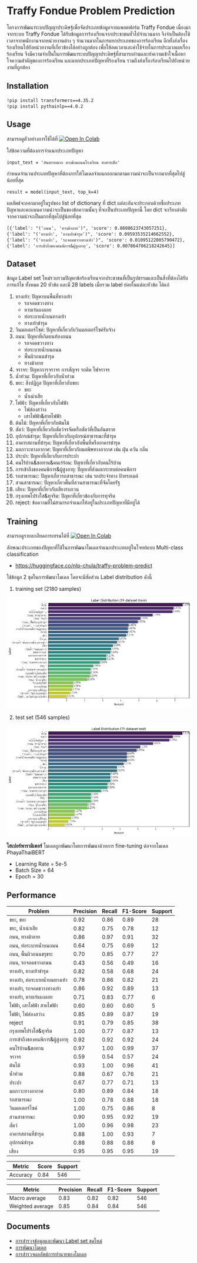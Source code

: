 # Traffy Fondue Problem Prediction
โครงการพัฒนาระบบปัญญาประดิษฐ์เพื่อจัดประเภทข้อมูลจากแพลตฟอร์ม Traffy Fondue เนื่องมาจากระบบ Traffy Fondue ได้รับข้อมูลการร้องเรียนจากประชาชนทั่วไปจำนวนมาก จึงจำเป็นต้องใช้เวลาจากพนักงานจากหน่วยงานต่าง ๆ จำนวนมากในการแยกประเภทของการร้องเรียน อีกทั้งส่งเรื่องร้องเรียนไปยังหน่วยงานที่เกี่ยวข้องได้อย่างถูกต้อง เพื่อให้ลดเวลาและค่าใช้จ่ายในการประมวลผลเรื่องร้องเรียน จึงมีความจำเป็นในการพัฒนาระบบปัญญาประดิษฐ์ที่สามารถอ่านและทำความเข้าใจเนื้อหา ใจความสำคัญของการร้องเรียน และแยกประเภทปัญหาที่ร้องเรียน รวมถึงส่งเรื่องร้องเรียนไปยังหน่วยงานที่ถูกต้อง

## Installation

```
!pip install transformers==4.35.2
!pip install pythainlp==4.0.2
```

## Usage

สามารถดูตัวอย่างการใช้ได้ที่ [![Open In Colab](https://colab.research.google.com/assets/colab-badge.svg)](https://colab.research.google.com/drive/1oOHkBWtzWdQoA5tgCUJDps7TgeLUeY2D?usp=sharing)


ใส่ข้อความที่ต้องการจำแนกประเภทปัญหา
```
input_text = 'อันตรายมาก ทางข้ามถนนโรงเรียน สงสารเด็ก'
```

กำหนดจำนวนประเภทปัญหาที่ต้องการให้โมเดลจำแนกออกมาตามความน่าจะเป็นจากมากที่สุดไปสู่น้อยที่สุด
```
result = model(input_text, top_k=4)
```

ผลลัพธ์จะออกมาอยู่ในรูปของ list of dictionary ที่ dict แต่ละอันจะประกอบด้วยชื่อประเภทปัญหาและคะแนนความน่าจะเป็นของข้อความนั้นๆ ที่จะเป็นประเภทปัญหานี้ โดย dict จะเรียงลำดับจากความน่าจะเป็นมากที่สุดไปสู่น้อยที่สุด
```
[{'label': "('ถนน', 'ทางม้าลาย')", 'score': 0.8608623743057251}, {'label': "('ทางเท้า', 'ทางเท้าชำรุด')", 'score': 0.09593535214662552}, {'label': "('ทางเท้า', 'รถจอดขวางทางเท้า')", 'score': 0.01095122005790472}, {'label': 'การเข้าถึงของคนพิการ&ผู้สูงอายุ', 'score': 0.007864706218242645}]
```

## Dataset
ข้อมูล Label set ใหม่รวบรวมปัญหาข้อร้องเรียนจากประชาชนที่เป็นรูปธรรมและเป็นสิ่งที่ต้องได้รับการแก้ไข ทั้งหมด 20 หัวข้อ และมี 28 labels เมื่อรวม label ย่อยในแต่ละหัวข้อ ได้แก่

1. ทางเท้า: ปัญหาบนพื้นที่ทางเท้า
      - รถจอดขวางทาง
      - หาบเร่แผงลอย
      - ท่อระบายน้ำบนทางเท้า
      - ทางเท้าชำรุด
2. วินมอเตอร์ไซค์: ปัญหาที่เกี่ยวกับวินมอเตอร์ไซค์รับจ้าง
3. ถนน: ปัญหาที่เกิดบนท้องถนน
      - รถจอดขวางทาง
      - ท่อระบายน้ำบนถนน
      - พื้นผิวถนนชำรุด
      - ทางม้าลาย
4. จราจร: ปัญหาการจราจร การสัญจร รถติด ไฟจราจร
5. น้ำท่วม: ปัญหาที่เกี่ยวกับน้ำท่วม
6. ขยะ: สิ่งปฏิกูล ปัญหาที่เกี่ยวกับขยะ
      - ขยะ
      - น้ำเน่าเสีย
7. ไฟฟ้า: ปัญหาที่เกี่ยวกับไฟฟ้า
      - ไฟส่องสว่าง
      - เสาไฟฟ้า&สายไฟฟ้า
8. ต้นไม้: ปัญหาที่เกี่ยวกับต้นไม้
9. สัตว์: ปัญหาที่เกี่ยวกับสัตว์จรจัดหรือสัตว์ที่เป็นอันตราย
10. อุปกรณ์ชำรุด: ปัญหาที่เกี่ยวกับอุปกรณ์สาธารณะที่ชำรุด
11. อาคารสถานที่ชำรุด: ปัญหาที่เกี่ยวกับพื้นที่หรืออาคารชำรุด
12. มลภาวะทางอากาศ: ปัญหาที่เกี่ยวกับมลพิษทางอากาศ เช่น ฝุ่น ควัน กลิ่น
13. ประปา: ปัญหาที่เกี่ยวกับการประปา
14. คนไร้บ้าน&ขอทาน&คนเร่ร่อน: ปัญหาที่เกี่ยวกับคนไร้บ้าน
15. การเข้าถึงของคนพิการ&ผู้สูงอายุ: ปัญหาที่ส่งผลกระทบต่อคนพิการ
16. รถสาธารณะ: ปัญหาเกี่ยวรถสาธารณะ เช่น รถประจำทาง ป้ายรถเมล์ 
17. สวนสาธารณะ: ปัญหาเกี่ยวพื้นที่สวนสาธารณะที่จัดโดยรัฐ
18. เสียง: ปัญหาที่เกี่ยวกับเสียงรบกวน
19. กรุงเทพโปร่งใส&ทุจริต: ปัญหาที่เกี่ยวข้องกับการทุจริต
20. reject: ข้อความที่ไม่สามารถจำแนกให้อยู่ในประเภทปัญหาที่มีอยู่ได้


## Training

สามารถดูรายละเอียดการเทรนได้ที่ [![Open In Colab](https://colab.research.google.com/assets/colab-badge.svg)](https://colab.research.google.com/drive/1cqy5l88SqkMD6hE2N3Ci68CRjcFATyuc?usp=sharing)

ลักษณะประเภทของปัญหาที่ใช้ในการพัฒนาโมเดลจำแนกประเภทอยู่ในโจทย์แบบ Multi-class classification
- https://huggingface.co/nlp-chula/traffy-problem-predict

ใช้ข้อมูล 2 ชุดในการพัฒนาโมเดล โดยจะมีสัดส่วน Label distribution ดังนี้
1. training set (2180 samples)

![train-data](images/train-data-tf.png)

2. test set (546 samples)

![test-data](images/test-data-tf.png)


**ไฮเปอร์พารามิเตอร์** โมเดลถูกพัฒนาโดยการพัฒนาด้วยการ fine-tuning ต่อจากโมเดล PhayaThaiBERT

- Learning Rate = 5e-5
- Batch Size = 64
- Epoch = 30





## Performance

| Problem                                   | Precision | Recall | F1-Score | Support |
|-------------------------------------------|-----------|--------|----------|---------|
| ขยะ, ขยะ                                | 0.92      | 0.86   | 0.89     | 28      |
| ขยะ, น้ำเน่าเสีย                          | 0.82      | 0.75   | 0.78     | 12      |
| ถนน, ทางม้าลาย                            | 0.86      | 0.97   | 0.91     | 32      |
| ถนน, ท่อระบายน้ำบนถนน                    | 0.64      | 0.75   | 0.69     | 12      |
| ถนน, พื้นผิวถนนขรุขระ                     | 0.70      | 0.85   | 0.77     | 27      |
| ถนน, รถจอดขวางถนน                        | 0.43      | 0.56   | 0.49     | 16      |
| ทางเท้า, ทางเท้าชำรุด                    | 0.82      | 0.58   | 0.68     | 24      |
| ทางเท้า, ท่อระบายน้ำบนทางเท้า             | 0.78      | 0.86   | 0.82     | 21      |
| ทางเท้า, รถจอดขวางทางเท้า                | 0.86      | 0.92   | 0.89     | 13      |
| ทางเท้า, หาบเร่แผงลอย                     | 0.71      | 0.83   | 0.77     | 6       |
| ไฟฟ้า, เสาไฟฟ้า สายไฟฟ้า                | 0.60      | 0.60   | 0.60     | 5       |
| ไฟฟ้า, ไฟส่องสว่าง                         | 0.85      | 0.89   | 0.87     | 19      |
| reject                                    | 0.91      | 0.79   | 0.85     | 38      |
| กรุงเทพโปร่งใส&ทุจริต                    | 1.00      | 0.77   | 0.87     | 13      |
| การเข้าถึงของคนพิการ&ผู้สูงอายุ           | 0.92      | 0.92   | 0.92     | 24      |
| คนไร้บ้าน&ขอทาน                           | 0.97      | 1.00   | 0.99     | 37      |
| จราจร                                     | 0.59      | 0.54   | 0.57     | 24      |
| ต้นไม้                                    | 0.93      | 1.00   | 0.96     | 41      |
| น้ำท่วม                                    | 0.88      | 0.67   | 0.76     | 21      |
| ประปา                                     | 0.67      | 0.77   | 0.71     | 13      |
| มลภาวะทางอากาศ                             | 0.80      | 0.89   | 0.84     | 18      |
| รถสาธารณะ                                | 1.00      | 0.78   | 0.88     | 18      |
| วินมอเตอร์ไซค์                           | 1.00      | 0.75   | 0.86     | 8       |
| สวนสาธารณะ                               | 0.90      | 0.95   | 0.92     | 19      |
| สัตว์                        | 1.00      | 0.96   | 0.98     | 23      |
| อาคารสถานที่ชำรุด                          | 0.88      | 1.00   | 0.93     | 7       |
| อุปกรณ์ชำรุด                              | 0.88      | 0.88   | 0.88     | 8       |
| เสียง                                      | 0.95      | 0.95   | 0.95     | 19      |




| Metric     | Score | Support |
|------------|-------|---------|
| Accuracy   | 0.84  | 546     |



| Metric           | Precision | Recall | F1-Score | Support |
|------------------|-----------|--------|----------|---------|
| Macro average    | 0.83      | 0.82   | 0.82     | 546     |
| Weighted average | 0.85      | 0.84   | 0.84     | 546     |

## Documents
- [การสำรวจข้อมูลและพัฒนา Label set ชุดใหม่](https://docs.google.com/document/d/1o27SsNB1KpbJppvI2Omer31JROP1NCd8uJEHhib733w/edit?usp=sharing)
- [การพัฒนาโมเดล](https://docs.google.com/presentation/d/1P6TwINctPfIn8zk4GRWHMajU6CzTrvw7p0rLeFlb61s/edit?usp=sharing)
- [การสำรวจผลลัพธ์การทำนายของโมเดล](https://docs.google.com/presentation/d/1byKt4aRcahqClmertx-zheCdlYXPl7WCHUE5VLwq_5U/edit?usp=sharing) 



